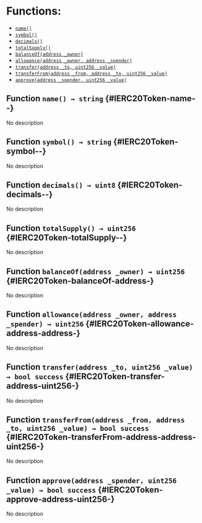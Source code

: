 

# Functions:
- [`name()`](#IERC20Token-name--)
- [`symbol()`](#IERC20Token-symbol--)
- [`decimals()`](#IERC20Token-decimals--)
- [`totalSupply()`](#IERC20Token-totalSupply--)
- [`balanceOf(address _owner)`](#IERC20Token-balanceOf-address-)
- [`allowance(address _owner, address _spender)`](#IERC20Token-allowance-address-address-)
- [`transfer(address _to, uint256 _value)`](#IERC20Token-transfer-address-uint256-)
- [`transferFrom(address _from, address _to, uint256 _value)`](#IERC20Token-transferFrom-address-address-uint256-)
- [`approve(address _spender, uint256 _value)`](#IERC20Token-approve-address-uint256-)


## Function `name() → string` {#IERC20Token-name--}
No description
## Function `symbol() → string` {#IERC20Token-symbol--}
No description
## Function `decimals() → uint8` {#IERC20Token-decimals--}
No description
## Function `totalSupply() → uint256` {#IERC20Token-totalSupply--}
No description
## Function `balanceOf(address _owner) → uint256` {#IERC20Token-balanceOf-address-}
No description
## Function `allowance(address _owner, address _spender) → uint256` {#IERC20Token-allowance-address-address-}
No description
## Function `transfer(address _to, uint256 _value) → bool success` {#IERC20Token-transfer-address-uint256-}
No description
## Function `transferFrom(address _from, address _to, uint256 _value) → bool success` {#IERC20Token-transferFrom-address-address-uint256-}
No description
## Function `approve(address _spender, uint256 _value) → bool success` {#IERC20Token-approve-address-uint256-}
No description

